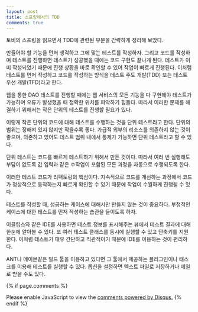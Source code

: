 ```yaml
---
layout: post
title: 스프링에서의 TDD
comments: true
---
```


토비의 스프링을 읽으면서 TDD에 관련된 부분을 간략하게 정리해 보았다.



만들어야 할 기능을 먼저 생각하고 그에 맞는 테스트를 작성하자. 그리고 코드를 작성하며 테스트를 진행하면 테스트가 성공했을 때에는 코드 구현도 끝나게 된다. 테스트가 이미 작성되었기 때문에 진행 상황을 바로 확인할 수 있어 작업이 빠르게 진행된다. 이처럼 테스트를 먼저 작성하고 코드를 작성하는 방식을 테스트 주도 개발(TDD) 또는 테스트 우선 개발(TFD)라고 한다. 

웹을 통한 DAO 테스트를 진행할 때에는 웹 서비스의 모든 기능을 다 구현해야 테스트가 가능하며 오류가 발생했을 때 정확한 위치를 파악하기 힘들다. 따라서 이러한 문제를 해결하기 위해서는 작은 단위의 테스트를 진행할 필요가 있다. 

이렇게 작은 단위의 코드에 대해 테스트를 수행하는 것을 단위 테스트라고 한다. 단위의 범위는 정해져 있지 않지만 작을수록 좋다. 가급적 외부의 리소스를 의존하지 않는 것이 좋으며, 의존하고 있어도 테스트 범위 내에서 통제가 가능하면 단위 테스트라고 할 수 있다.

단위 테스트는 코드를 빠르게 테스트하기 위해서 만든 것이다. 따라서 여러 번 실행해도 부담이 없도록 값 입력과 같은 수작업이 포함된 모든 과정을 자동으로 수행되도록 한다. 

이러한 테스트 코드가 리팩토링의 핵심이다. 지속적으로 코드를 개선하는 과정에서 코드가 정상적으로 동작하는지 빠르게 확인할 수 있기 때문에 작업이 수월하게 진행될 수 있다.

테스트를 작성할 때, 성공하는 케이스에 대해서만 만들지 않는 것이 중요하다. 부정적인 케이스에 대한 테스트를 먼저 작성하는 습관을 들이도록 하자.

이클립스와 같은 IDE를 사용하면 테스트 정보를 표시해주는 뷰에서 테스트 결과에 대해 한눈에 알아볼 수 있다. 또 여러 테스트 클래스를 동시에 실행할 수 있고 단축키를 지원한다. 이처럼 테스트가 매우 간단하고 직관적이기 때문에 IDE를 이용하는 것이 편리하다.

ANT나 메이븐같은 빌드 툴을 이용하고 있다면 그 툴에서 제공하는 플러그인이나 태스크를 이용해 테스트를 실행할 수 있다. 옵션을 설정하면 텍스트 파일로 저장하거나 메일로 받을 수도 있다.

{% if page.comments %}
<div id="disqus_thread"></div>
<script>

/**
*  RECOMMENDED CONFIGURATION VARIABLES: EDIT AND UNCOMMENT THE SECTION BELOW TO INSERT DYNAMIC VALUES FROM YOUR PLATFORM OR CMS.
*  LEARN WHY DEFINING THESE VARIABLES IS IMPORTANT: https://disqus.com/admin/universalcode/#configuration-variables*/
/*
var disqus_config = function () {
this.page.url = PAGE_URL;  // Replace PAGE_URL with your page's canonical URL variable
this.page.identifier = PAGE_IDENTIFIER; // Replace PAGE_IDENTIFIER with your page's unique identifier variable
};
*/
(function() { // DON'T EDIT BELOW THIS LINE
var d = document, s = d.createElement('script');
s.src = 'https://sjh90.disqus.com/embed.js';
s.setAttribute('data-timestamp', +new Date());
(d.head || d.body).appendChild(s);
})();
</script>
<noscript>Please enable JavaScript to view the <a href="https://disqus.com/?ref_noscript">comments powered by Disqus.</a></noscript>
{% endif %}